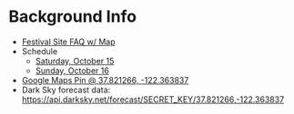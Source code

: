 # Background  Info
* [Festival Site FAQ w/ Map](http://treasureislandfestival.com/2016/festival-faq/)
* Schedule
    * [Saturday, October 15](http://lineup.treasureislandfestival.com/events/2016/10/15/)
    * [Sunday, October 16](http://lineup.treasureislandfestival.com/events/2016/10/16/)
* [Google Maps Pin @ 37.821266, -122.363837 ](https://www.google.com/maps/place/37%C2%B049'16.6%22N+122%C2%B021'49.8%22W/@37.8212702,-122.3660257,17z/data=!3m1!4b1!4m5!3m4!1s0x0:0x0!8m2!3d37.821266!4d-122.363837?hl=en)
* Dark Sky forecast data:  <https://api.darksky.net/forecast/SECRET_KEY/37.821266,-122.363837>


